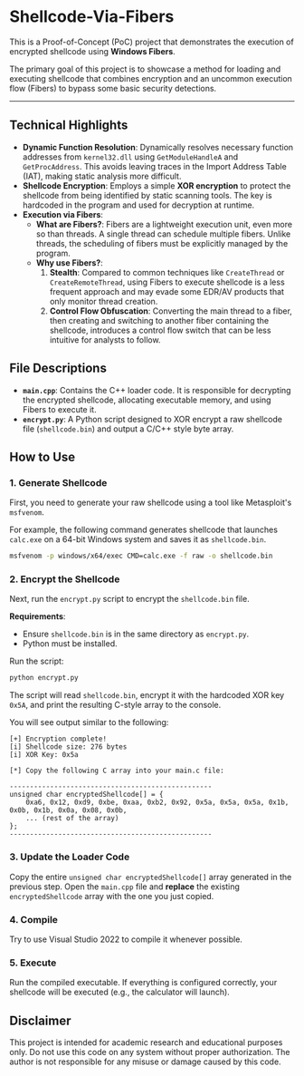 
# Shellcode-Via-Fibers

This is a Proof-of-Concept (PoC) project that demonstrates the execution of encrypted shellcode using **Windows Fibers**.

The primary goal of this project is to showcase a method for loading and executing shellcode that combines encryption and an uncommon execution flow (Fibers) to bypass some basic security detections.

---

## Technical Highlights

- **Dynamic Function Resolution**: Dynamically resolves necessary function addresses from `kernel32.dll` using `GetModuleHandleA` and `GetProcAddress`. This avoids leaving traces in the Import Address Table (IAT), making static analysis more difficult.
- **Shellcode Encryption**: Employs a simple **XOR encryption** to protect the shellcode from being identified by static scanning tools. The key is hardcoded in the program and used for decryption at runtime.
- **Execution via Fibers**:
    - **What are Fibers?**: Fibers are a lightweight execution unit, even more so than threads. A single thread can schedule multiple fibers. Unlike threads, the scheduling of fibers must be explicitly managed by the program.
    - **Why use Fibers?**:
        1.  **Stealth**: Compared to common techniques like `CreateThread` or `CreateRemoteThread`, using Fibers to execute shellcode is a less frequent approach and may evade some EDR/AV products that only monitor thread creation.
        2.  **Control Flow Obfuscation**: Converting the main thread to a fiber, then creating and switching to another fiber containing the shellcode, introduces a control flow switch that can be less intuitive for analysts to follow.

## File Descriptions

- **`main.cpp`**: Contains the C++ loader code. It is responsible for decrypting the encrypted shellcode, allocating executable memory, and using Fibers to execute it.
- **`encrypt.py`**: A Python script designed to XOR encrypt a raw shellcode file (`shellcode.bin`) and output a C/C++ style byte array.

## How to Use

### 1. Generate Shellcode

First, you need to generate your raw shellcode using a tool like Metasploit's `msfvenom`.

For example, the following command generates shellcode that launches `calc.exe` on a 64-bit Windows system and saves it as `shellcode.bin`.

```bash
msfvenom -p windows/x64/exec CMD=calc.exe -f raw -o shellcode.bin
```

### 2. Encrypt the Shellcode

Next, run the `encrypt.py` script to encrypt the `shellcode.bin` file.

**Requirements**:
- Ensure `shellcode.bin` is in the same directory as `encrypt.py`.
- Python must be installed.

Run the script:
```bash
python encrypt.py
```

The script will read `shellcode.bin`, encrypt it with the hardcoded XOR key `0x5A`, and print the resulting C-style array to the console.

You will see output similar to the following:
```
[+] Encryption complete!
[i] Shellcode size: 276 bytes
[i] XOR Key: 0x5a

[*] Copy the following C array into your main.c file:

--------------------------------------------------
unsigned char encryptedShellcode[] = {
    0xa6, 0x12, 0xd9, 0xbe, 0xaa, 0xb2, 0x92, 0x5a, 0x5a, 0x5a, 0x1b, 0x0b, 0x1b, 0x0a, 0x08, 0x0b,
    ... (rest of the array)
};
--------------------------------------------------
```

### 3. Update the Loader Code

Copy the entire `unsigned char encryptedShellcode[]` array generated in the previous step. Open the `main.cpp` file and **replace** the existing `encryptedShellcode` array with the one you just copied.

### 4. Compile
Try to use Visual Studio 2022 to compile it whenever possible.

### 5. Execute

Run the compiled executable. If everything is configured correctly, your shellcode will be executed (e.g., the calculator will launch).

## Disclaimer

This project is intended for academic research and educational purposes only. Do not use this code on any system without proper authorization. The author is not responsible for any misuse or damage caused by this code.
